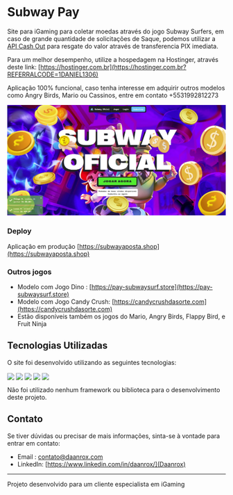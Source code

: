 
# Subway Pay 

Site para iGaming para coletar moedas através do jogo Subway Surfers, em caso de grande quantidade de solicitações de Saque, podemos utilizar a [API Cash Out](https://github.com/daanrox/Pix-CashOut) para resgate do valor através de transferencia PIX imediata.

Para um melhor desempenho, utilize a hospedagem na Hostinger, através deste link: [https://hostinger.com.br](https://hostinger.com.br?REFERRALCODE=1DANIEL1306)

Aplicação 100% funcional, caso tenha interesse em adquirir outros modelos como Angry Birds, Mario ou Cassinos, entre em contato +5531992812273





![Subway Pay](front_example2.jpg)

### Deploy
Aplicação em produção [https://subwayaposta.shop](https://subwayaposta.shop)

### Outros jogos

- Modelo com Jogo Dino : [https://pay-subwaysurf.store](https://pay-subwaysurf.store)
- Modelo com Jogo Candy Crush: [https://candycrushdasorte.com](https://candycrushdasorte.com)
- Estão disponíveis também os jogos do Mario, Angry Birds, Flappy Bird, e Fruit Ninja

## Tecnologias Utilizadas

O site foi desenvolvido utilizando as seguintes tecnologias:

<div>
  <img align="center" src="https://img.shields.io/badge/HTML5-E34F26?style=for-the-badge&logo=html5&logoColor=white"/>
  <img align="center" src="https://img.shields.io/badge/CSS3-1572B6?style=for-the-badge&logo=css3&logoColor=white"/>
  <img align="center" src="https://img.shields.io/badge/JavaScript-F7DF1E?style=for-the-badge&logo=javascript&logoColor=black"/>
  <img align="center" src="https://img.shields.io/badge/PHP-777BB4?style=for-the-badge&logo=php&logoColor=white"/>
  <img align="center" src="https://img.shields.io/badge/MySQL-4479A1?style=for-the-badge&logo=mysql&logoColor=white"/>
</div>

Não foi utilizado nenhum framework ou biblioteca para o desenvolvimento deste projeto.

## Contato
Se tiver dúvidas ou precisar de mais informações, sinta-se à vontade para entrar em contato:
- Email : [contato@daanrox.com](mailto:contato@daanrox.com)
- LinkedIn: [https://www.linkedin.com/in/daanrox/](Daanrox)

--- 

Projeto desenvolvido para um cliente especialista em iGaming
